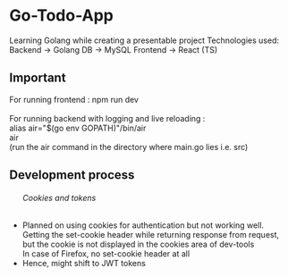 # Go-Todo-App

Learning Golang while creating a presentable project 
Technologies used:
Backend -> Golang
DB -> MySQL
Frontend -> React (TS)

## Important 
For running frontend : npm run dev </br>
</br>
For running backend with logging and live reloading : </br>
alias air="$(go env GOPATH)"/bin/air </br>
air </br>
(run the air command in the directory where main.go lies i.e. src)

## Development process
<ul>
<h6> Cookies and tokens </h6> 
<li>Planned on using cookies for authentication but not working well. Getting the set-cookie header while returning response from request, but the cookie is not displayed in the cookies area of dev-tools </br>In case of Firefox, no set-cookie header at all </li>
<li>Hence, might shift to JWT tokens </li>
